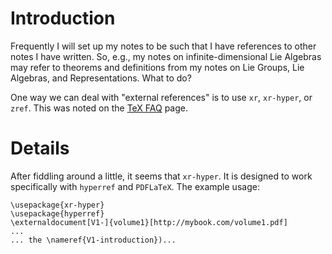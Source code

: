 # Introduction #

Frequently I will set up my notes to be such that I have references to other notes I have written. So, e.g., my notes on infinite-dimensional Lie Algebras may refer to theorems and definitions from my notes on Lie Groups, Lie Algebras, and Representations. What to do?

One way we can deal with "external references" is to use `xr`, `xr-hyper`, or `zref`. This was noted on the [TeX FAQ](http://www.tex.ac.uk/cgi-bin/texfaq2html?label=extref) page.

# Details #

After fiddling around a little, it seems that `xr-hyper`. It is designed to work specifically with `hyperref` and `PDFLaTeX`. The example usage:

```
\usepackage{xr-hyper}
\usepackage{hyperref}
\externaldocument[V1-]{volume1}[http://mybook.com/volume1.pdf]
...
... the \nameref{V1-introduction})...
```